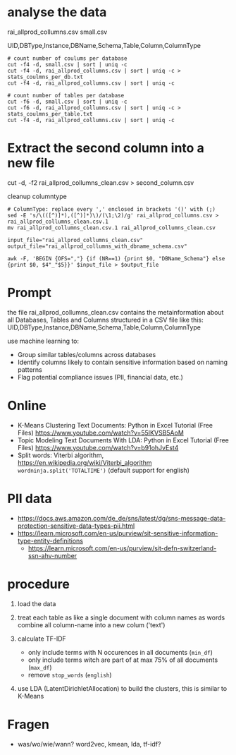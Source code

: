 # analyse the data

rai_allprod_collumns.csv
small.csv

UID,DBType,Instance,DBName,Schema,Table,Column,ColumnType

```
# count number of coulums per database
cut -f4 -d, small.csv | sort | uniq -c
cut -f4 -d, rai_allprod_collumns.csv | sort | uniq -c > stats_coulmns_per_db.txt
cut -f4 -d, rai_allprod_collumns.csv | sort | uniq -c 
```
```
# count number of tables per database
cut -f6 -d, small.csv | sort | uniq -c
cut -f6 -d, rai_allprod_collumns.csv | sort | uniq -c > stats_coulmns_per_table.txt
cut -f4 -d, rai_allprod_collumns.csv | sort | uniq -c 
```

# Extract the second column into a new file
cut -d, -f2 rai_allprod_collumns_clean.csv > second_column.csv

cleanup columntype
```
# ColumnType: replace every ',' enclosed in brackets '()' with (;)
sed -E 's/\(([^)]*),([^)]*)\)/(\1;\2)/g' rai_allprod_collumns.csv > rai_allprod_collumns_clean.csv.1
mv rai_allprod_collumns_clean.csv.1 rai_allprod_collumns_clean.csv
```

```
input_file="rai_allprod_collumns_clean.csv"
output_file="rai_allprod_collumns_with_dbname_schema.csv"

awk -F, 'BEGIN {OFS=","} {if (NR==1) {print $0, "DBName_Schema"} else {print $0, $4"_"$5}}' $input_file > $output_file
```

# Prompt

the file rai_allprod_collumns_clean.csv contains the metainformation about all Databases, Tables and Columns structured in a CSV file like this:
UID,DBType,Instance,DBName,Schema,Table,Column,ColumnType

use machine learning to:
- Group similar tables/columns across databases
- Identify columns likely to contain sensitive information based on naming patterns
- Flag potential compliance issues (PII, financial data, etc.)


# Online

- K-Means Clustering Text Documents: Python in Excel Tutorial (Free Files) https://www.youtube.com/watch?v=55IKVSB5AoM
- Topic Modeling Text Documents With LDA: Python in Excel Tutorial (Free Files) https://www.youtube.com/watch?v=b91ohJvEst4
- Split words: Viterbi algorithm, https://en.wikipedia.org/wiki/Viterbi_algorithm `wordninja.split('TOTALTIME')` (default support for english)

# PII data
- https://docs.aws.amazon.com/de_de/sns/latest/dg/sns-message-data-protection-sensitive-data-types-pii.html
- https://learn.microsoft.com/en-us/purview/sit-sensitive-information-type-entity-definitions
  - https://learn.microsoft.com/en-us/purview/sit-defn-switzerland-ssn-ahv-number


# procedure
1. load the data
1. treat each table as like a single document with column names as words 
    combine all column-name into a new colum ('text')
1. calculate TF-IDF

   - only include terms with N occurences in all documents (`min_df`)
   - only include terms witch are part of at max 75% of all documents (`max_df`)
   - remove `stop_words` (`english`)
1. use LDA (LatentDirichletAllocation) to build the clusters, this is similar to K-Means


# Fragen
- was/wo/wie/wann?
  word2vec, kmean, lda, tf-idf?